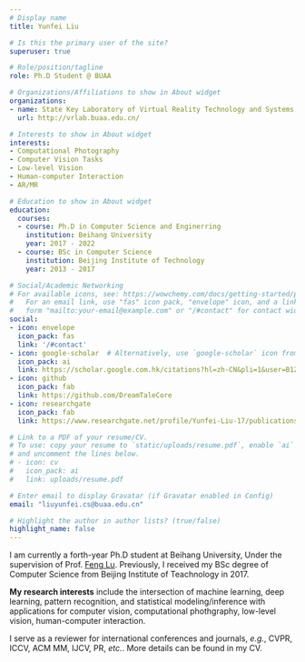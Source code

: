 ```yaml
---
# Display name
title: Yunfei Liu

# Is this the primary user of the site?
superuser: true

# Role/position/tagline
role: Ph.D Student @ BUAA

# Organizations/Affiliations to show in About widget
organizations:
- name: State Key Laboratory of Virtual Reality Technology and Systems
  url: http://vrlab.buaa.edu.cn/

# Interests to show in About widget
interests:
- Computational Photography
- Computer Vision Tasks
- Low-level Vision
- Human-computer Interaction
- AR/MR

# Education to show in About widget
education:
  courses:
  - course: Ph.D in Computer Science and Enginerring
    institution: Beihang University
    year: 2017 - 2022
  - course: BSc in Computer Science
    institution: Beijing Institute of Technology
    year: 2013 - 2017

# Social/Academic Networking
# For available icons, see: https://wowchemy.com/docs/getting-started/page-builder/#icons
#   For an email link, use "fas" icon pack, "envelope" icon, and a link in the
#   form "mailto:your-email@example.com" or "/#contact" for contact widget.
social:
- icon: envelope
  icon_pack: fas
  link: '/#contact'
- icon: google-scholar  # Alternatively, use `google-scholar` icon from `ai` icon pack
  icon_pack: ai
  link: https://scholar.google.com.hk/citations?hl=zh-CN&pli=1&user=B1Z1vTMAAAAJ
- icon: github
  icon_pack: fab
  link: https://github.com/DreamTaleCore
- icon: researchgate
  icon_pack: fab
  link: https://www.researchgate.net/profile/Yunfei-Liu-17/publications?sorting=recentlyAdded&editMode=1

# Link to a PDF of your resume/CV.
# To use: copy your resume to `static/uploads/resume.pdf`, enable `ai` icons in `params.toml`, 
# and uncomment the lines below.
# - icon: cv
#   icon_pack: ai
#   link: uploads/resume.pdf

# Enter email to display Gravatar (if Gravatar enabled in Config)
email: "liuyunfei.cs@buaa.edu.cn"

# Highlight the author in author lists? (true/false)
highlight_name: false
---
```


I am currently a forth-year Ph.D student at Beihang University, Under the supervision of Prof. [Feng Lu](http://shi.buaa.edu.cn/lufeng/en/index.htm). Previously, I received my BSc degree of Computer Science from Beijing Institute of Teachnology in 2017. 

**My research interests** include the intersection of machine learning, deep learning, pattern recognition, and statistical modeling/inference with applications for computer vision, computational phothgraphy, low-level vision, human-computer interaction. 

I serve as a reviewer for international conferences and journals, *e.g.*, CVPR, ICCV, ACM MM, IJCV, PR, *etc.*. More details can be found in my CV.

